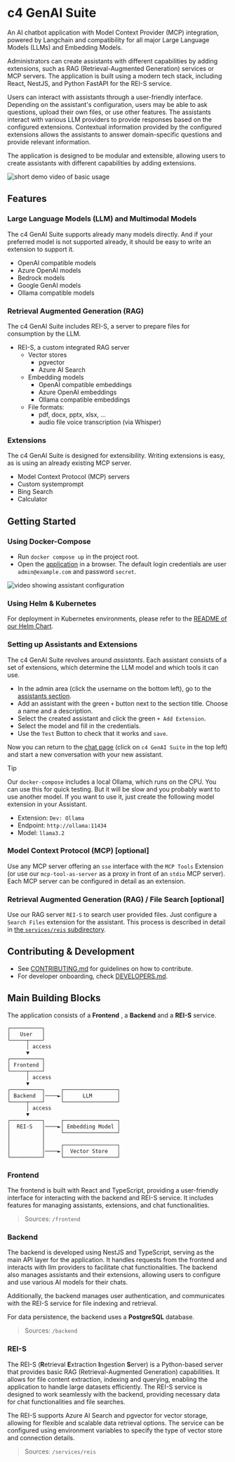 # c4 GenAI Suite

An AI chatbot application with Model Context Provider (MCP) integration, powered by Langchain and compatibility for all major Large Language Models (LLMs) and Embedding Models.

Administrators can create assistants with different capabilities by adding extensions, such as RAG (Retrieval-Augmented Generation) services or MCP servers. The application is built using a modern tech stack, including React, NestJS, and Python FastAPI for the REI-S service.

Users can interact with assistants through a user-friendly interface. Depending on the assistant's configuration, users may be able to ask questions, upload their own files, or use other features. The assistants interact with various LLM providers to provide responses based on the configured extensions. Contextual information provided by the configured extensions allows the assistants to answer domain-specific questions and provide relevant information.

The application is designed to be modular and extensible, allowing users to create assistants with different capabilities by adding extensions.

![short demo video of basic usage](demo/preview.webp)

## Features

### Large Language Models (LLM) and Multimodal Models

The c4 GenAI Suite supports already many models directly. And if your preferred model is not supported already, it should be easy to write an extension to support it.

* OpenAI compatible models
* Azure OpenAI models
* Bedrock models
* Google GenAI models
* Ollama compatible models

### Retrieval Augmented Generation (RAG)

The c4 GenAI Suite includes REI-S, a server to prepare files for consumption by the LLM.

* REI-S, a custom integrated RAG server
  * Vector stores
    * pgvector
    * Azure AI Search
  * Embedding models
    * OpenAI compatible embeddings
    * Azure OpenAI embeddings
    * Ollama compatible embeddings
  * File formats:
    * pdf, docx, pptx, xlsx, ...
    * audio file voice transcription (via Whisper)

### Extensions

The c4 GenAI Suite is designed for extensibility. Writing extensions is easy, as is using an already existing MCP server.

* Model Context Protocol (MCP) servers
* Custom systemprompt
* Bing Search
* Calculator


## Getting Started

### Using Docker-Compose

- Run `docker compose up` in the project root.
- Open the [application](http://localhost:3333) in a browser. The default login credentials are user `admin@example.com` and password `secret`.

![video showing assistant configuration](demo/assistants.webp)

### Using Helm & Kubernetes

For deployment in Kubernetes environments, please refer to the [README of our Helm Chart](./helm-chart/README.md).

### Setting up Assistants and Extensions

The c4 GenAI Suite revolves around *assistants*.
Each assistant consists of a set of extensions, which determine the LLM model and which tools it can use.

- In the admin area (click the username on the bottom left), go to the [assistants section](http://localhost:3333/admin/assistants).
- Add an assistant with the green `+` button next to the section title. Choose a name and a description.
- Select the created assistant and click the green `+ Add Extension`.
- Select the model and fill in the credentials.
- Use the `Test` Button to check that it works and `save`.

Now you can return to the [chat page](http://localhost:3333/chat) (click on `c4 GenAI Suite` in the top left) and start a new conversation with your new assistant.

> [!TIP]
> Our `docker-compose` includes a local Ollama, which runs on the CPU. You can use this for quick testing. But it will be slow and you probably want to use another model. If you want to use it, just create the following model extension in your Assistant.
> * Extension: `Dev: Ollama`
> * Endpoint: `http://ollama:11434`
> * Model: `llama3.2`

### Model Context Protocol (MCP) [optional]

Use any MCP server offering an `sse` interface with the `MCP Tools` Extension (or use our `mcp-tool-as-server` as a proxy in front of an `stdio` MCP server).
Each MCP server can be configured in detail as an extension.

### Retrieval Augmented Generation (RAG) / File Search [optional]

Use our RAG server `REI-S` to search user provided files. Just configure a `Search Files` extension for the assistant.
This process is described in detail in [the `services/reis` subdirectory](services/reis/#example-configuration-in-c4).

## Contributing & Development

* See [CONTRIBUTING.md](CONTRIBUTING.md) for guidelines on how to contribute.
* For developer onboarding, check [DEVELOPERS.md](DEVELOPERS.md).

## Main Building Blocks

The application consists of a **Frontend** , a **Backend**  and a **REI-S**  service.

```
┌──────────┐
│   User   │
└─────┬────┘
      │ access
      ▼
┌──────────┐
│ Frontend │
└─────┬────┘
      │ access
      ▼
┌──────────┐     ┌─────────────────┐
│ Backend  │────►│      LLM        │
└─────┬────┘     └─────────────────┘
      │ access
      ▼
┌──────────┐     ┌─────────────────┐
│  REI-S   │────►│ Embedding Model │
│          │     └─────────────────┘
│          │
│          │     ┌─────────────────┐
│          │────►│  Vector Store   │
└──────────┘     └─────────────────┘
```


### Frontend

The frontend is built with React and TypeScript, providing a user-friendly interface for interacting with the backend and REI-S service. It includes features for managing assistants, extensions, and chat functionalities.

> Sources: `/frontend`

### Backend

The backend is developed using NestJS and TypeScript, serving as the main API layer for the application. It handles requests from the frontend and interacts with llm providers to facilitate chat functionalities. The backend also manages assistants and their extensions, allowing users to configure and use various AI models for their chats.

Additionally, the backend manages user authentication, and communicates with the REI-S service for file indexing and retrieval.

For data persistence, the backend uses a **PostgreSQL** database.

> Sources: `/backend`

### REI-S

The REI-S (**R**etrieval **E**xtraction **I**ngestion **S**erver) is a Python-based server that provides basic RAG (Retrieval-Augmented Generation) capabilities. It allows for file content extraction, indexing and querying, enabling the application to handle large datasets efficiently. The REI-S service is designed to work seamlessly with the backend, providing necessary data for chat functionalities and file searches.

The REI-S supports Azure AI Search and pgvector for vector storage, allowing for flexible and scalable data retrieval options. The service can be configured using environment variables to specify the type of vector store and connection details.

> Sources: `/services/reis`
